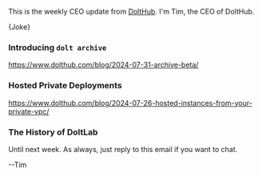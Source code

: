 This is the weekly CEO update from [DoltHub](https://www.dolthub.com/). I'm Tim, the CEO of DoltHub. 

{Joke}

### Introducing `dolt archive`

https://www.dolthub.com/blog/2024-07-31-archive-beta/

### Hosted Private Deployments

https://www.dolthub.com/blog/2024-07-26-hosted-instances-from-your-private-vpc/

### The History of DoltLab



Until next week. As always, just reply to this email if you want to chat.

--Tim
